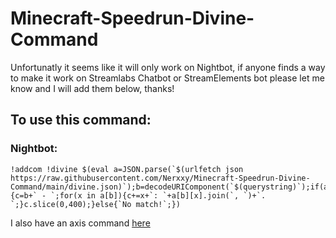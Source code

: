 # Minecraft-Speedrun-Divine-Command

Unfortunatly it seems like it will only work on Nightbot, if anyone finds a way to make it work on Streamlabs Chatbot or StreamElements bot please let me know and I will add them below, thanks!

## To use this command:

### Nightbot:
``` 
!addcom !divine $(eval a=JSON.parse(`$(urlfetch json https://raw.githubusercontent.com/Nerxxy/Minecraft-Speedrun-Divine-Command/main/divine.json)`);b=decodeURIComponent(`$(querystring)`);if(a[b]){c=b+` - `;for(x in a[b]){c+=x+`: `+a[b][x].join(`, `)+`. `;}c.slice(0,400);}else{`No match!`;})
```

I also have an axis command [here](https://github.com/Nerxxy/Minecraft-Speedrun-Axis-Command)
